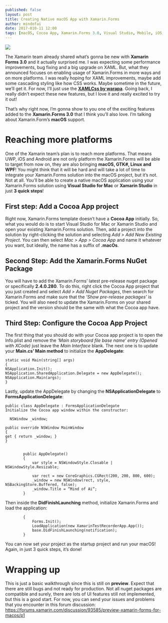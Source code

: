 ```yaml
---
published: false
layout: post
title: Creating Native macOS App with Xamarin.Forms
author: mindofai
date: 2017-010-11 12:00
tags: [macOS, Cocoa App, Xamarin.Forms 3.0, Visual Studio, Mobile, iOS, Android, Xamarin, Xamarin. Forms]
---
```


<img src="{{site.baseurl}}/XLP-1.png"/>


The Xamarin team already shared what’s gonna be new with **Xamarin Forms 3.0** and it actually surprised me. I was expecting some performance improvements, bug fixing and a big upgrade on XAML. But, what they announced focuses on enabling  usage of Xamarin.Forms in more ways and on more platforms. I was really hoping for XAML improvements, maybe add some cascading styling like how CSS works. Maybe sometime in the future, we’ll get it. For now, I’ll just use the [**XAMLCss by warapa**](https://github.com/warappa/XamlCSS). Going back, I really didn’t expect these new features, but I love it and really excited to try it out!

That’s why right now, I’m gonna show to you one of the exciting features added to the **Xamarin.Forms 3.0** that I think you’ll also love. I’m talking about Xamarin.Form’s **macOS** support.

# Reaching more platforms

One of the Xamarin team’s plan is to reach more platforms. That means UWP, iOS and Android are not only platform the Xamarin.Forms will be able to target from now on, they are also bringing **macOS, GTK#, Linux and WPF**! You might think that it will be hard and will take a lot of time to integrate your Xamarin.Forms solution into the macOS project, but it’s not. Not at all. You’ll be able to create a native macOS application using your Xamarin.Forms solution using **Visual Studio for Mac** or **Xamarin Studio** in just **3 quick steps**!

## First step: Add a Cocoa App project

Right now, Xamarin.Forms template doesn’t have a **Cocoa App** initially. So, what you would do is to start Visual Studio for Mac or Xamarin Studio and open your existing Xamarin.Forms solution. Then, add a project into the solution by right-clicking the solution and selecting *Add > Add New Existing Project*. You can then select *Mac > App > Cocoa App* and name it whatever you want, but ideally, the name has a suffix of **.macOs**.


## Second Step: Add the Xamarin.Forms NuGet Package

You will have to add the Xamarin.Forms’ latest pre-release nuget package or specifically **2.4.0.280**. To do this, right click the Cocoa App project that you just created and select *Add > Add Nuget Packages*, then search for Xamarin.Forms and make sure that the *‘Show pre-release packages’* is ticked. You will also need to update the Xamarin.Forms on your shared project and the version should be the same with what the Cocoa app have.

## Third Step: Configure the Cocoa App Project

The first thing that you should do with your Cocoa app project is to open the Info.plist and remove the *‘Main storyboard file base name’ entry (Opened with XCode)* just leave the *Main Interface* blank. The next one is to update your **Main.cs’ Main method** to initialize the **AppDelegate**:

```
static void Main(string[] args)
{
NSApplication.Init();
NSApplication.SharedApplication.Delegate = new AppDelegate();
NSApplication.Main(args);
}
```

Lastly, update the AppDelegate by changing the **NSApplicationDelegate** to **FormsApplicationDelegate**:

```
public class AppDelegate : FormsApplicationDelegate
Initialize the Cocoa app window within the constructor:

  NSWindow _window;

public override NSWindow MainWindow
{
get { return _window; }
}


        public AppDelegate()
        {
            var style = NSWindowStyle.Closable | NSWindowStyle.Resizable;

            var rect = new CoreGraphics.CGRect(200, 200, 800, 600);
            _window = new NSWindow(rect, style, NSBackingStore.Buffered, false);
            _window.Title = “Mind of Ai“;
        }
```

Then inside the **DidFinishLaunching** method, initialize Xamarin.Forms and load the application:

```public override void DidFinishLaunching(NSNotification notification)
        {
            Forms.Init();
            LoadApplication(new XamarinTestRecorderApp.App());
            base.DidFinishLaunching(notification);
        }
```

You can now set your project as the startup project and run your macOS! Again, in just 3 quick steps, it’s done!

# Wrapping up

This is just a basic walkthrough since this is still on **preview**. Expect that there are still bugs and not ready for production. Not all nuget packages are compatible and surely, there are lots of UI features still not implemented, but this is a good start. For now, you can send your issues and problems that you encounter in this forum discussion: https://forums.xamarin.com/discussion/93585/preview-xamarin-forms-for-macos/p1
